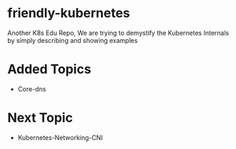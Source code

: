 # friendly-kubernetes
Another K8s Edu Repo, We are trying to demystify the Kubernetes Internals by simply describing and showing examples

# Added Topics

- Core-dns

# Next Topic 

- Kubernetes-Networking-CNI
